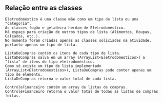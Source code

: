 ## Relação entre as classes

    Eletrodoméstico é uma classe mãe como um tipo de lista ou uma "categoria".
    As classes fogão e geladeira herdam de Eletrodoméstico.
    Há espaço para criação de outros tipos de lista (Alimentos, Roupas, Calçados, etc.).
    No momento foram criadas apenas as classes soliciadas na atividade, portanto apenas um tipo de lista.

    ListaDeCompras contém os itens de cada tipo de lista.
    ListaDeCompras salva em um array (ArrayList<Eletrodomesticos>) a "lista" de itens do tipo eletrodoméstico.
    Como só existe um tipo de lista implementado (ArrayList<Eletrodomesticos>), ListaDeCompras pode conter apenas um tipo de elemento.
    ListaDeCompras retorna o valor total de cada lista.

    ControleFinanceiro contém um array de listas de compras.
    ControleFinanceiro retorna o valor total de todas as listas de compras feitas.
